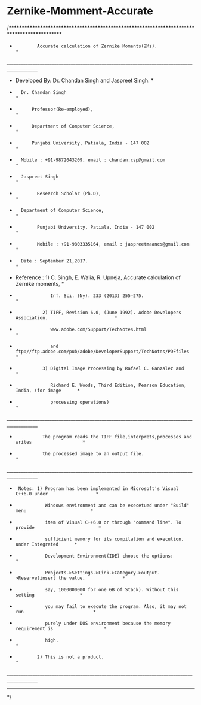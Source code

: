 # Zernike-Momment-Accurate
/********************************************************************************************
*             Accurate calculation of Zernike Moments(ZMs).   								              *
*___________________________________________________________________________________________*
*	Developed By: Dr. Chandan Singh and Jaspreet Singh.										                    *
*       Dr. Chandan Singh																                                    *
*		    Professor(Re-employed),														                                  *
*		    Department of Computer Science,												                              *
*		    Punjabi University, Patiala, India - 147 002									                      *
*       Mobile : +91-9872043209, email : chandan.csp@gmail.com                    	        *
*       Jaspreet Singh																                                      *  
*			  Research Scholar (Ph.D),                                                            *
*       Department of Computer Science,                                                     *
*			  Punjabi University, Patiala, India - 147 002                                        *
*			  Mobile : +91-9803335164, email : jaspreetmaancs@gmail.com                           *
*     	Date : September 21,2017.															                              *
*	Reference : 1) C. Singh, E. Walia, R. Upneja, Accurate calculation of Zernike moments,    *
*				   Inf. Sci. (Ny). 233 (2013) 255–275.                                              *
*				2) TIFF, Revision 6.0, (June 1992). Adobe Developers Association.			              *
*	               www.adobe.com/Support/TechNotes.html										                    *
*                  and ftp://ftp.adobe.com/pub/adobe/DeveloperSupport/TechNotes/PDFfiles	  *
*               3) Digital Image Processing by Rafael C. Ganzalez and						            *
*                  Richard E. Woods, Third Edition, Pearson Education, India, (for image	  *
*                  processing operations)													                          *
*___________________________________________________________________________________________*
*               The program reads the TIFF file,interprets,processes and writes				      *
*               the processed image to an output file.										                  *
*___________________________________________________________________________________________*
*      Notes: 1) Program has been implemented in Microsoft's Visual C++6.0 under			      *
*                Windows environment and can be execetued under "Build" menu				        *
*                item of Visual C++6.0 or through "command line". To provide				        *
*                sufficient memory for its compilation and execution, under Integrated      *
*                Development Environment(IDE) choose the options:                           * 
*				 Projects->Settings->Link->Category->output->Reserve(insert the value,              *
*                say, 1000000000 for one GB of Stack). Without this setting                 *
*                you may fail to execute the program. Also, it may not run					        *
*                purely under DOS environment because the memory requirement is				      *
*                high.																		                                  *
*             2) This is not a product.														                          *
*___________________________________________________________________________________________*
*********************************************************************************************
*/
